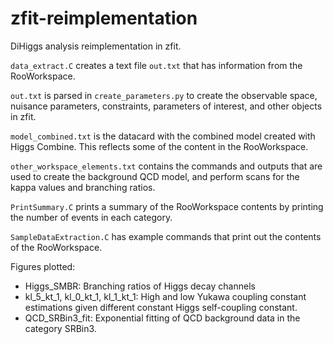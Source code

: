 # zfit-reimplementation
DiHiggs analysis reimplementation in zfit. 

`data_extract.C` creates a text file `out.txt` that has information from the RooWorkspace. 

`out.txt` is parsed in `create_parameters.py` to create the observable space, nuisance parameters, constraints, parameters of interest, and other objects in zfit. 

`model_combined.txt` is the datacard with the combined model created with Higgs Combine. This reflects some of the content in the RooWorkspace. 

`other_workspace_elements.txt` contains the commands and outputs that are used to create the background QCD model, and perform scans for the kappa values and branching ratios. 

`PrintSummary.C` prints a summary of the RooWorkspace contents by printing the number of events in each category.  

`SampleDataExtraction.C` has example commands that print out the contents of the RooWorkspace.

Figures plotted:
-   Higgs_SMBR: Branching ratios of Higgs decay channels
-   kl_5_kt_1, kl_0_kt_1, kl_1_kt_1: High and low Yukawa coupling constant estimations given different constant Higgs self-coupling constant.
-   QCD_SRBin3_fit: Exponential fitting of QCD background data in the category SRBin3. 
